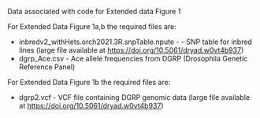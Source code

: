 
Data associated with code for Extended data Figure 1

For Extended Data Figure 1a,b the required files are:
- inbredv2_withHets.orch2021.3R.snpTable.npute - - SNP table for inbred lines (large file available at https://doi.org/10.5061/dryad.w0vt4b937)
- dgrp_Ace.csv - Ace allele frequencies from DGRP (Drosophila Genetic Reference Panel)
    
For Extended Data Figure 1b the required files are:
- dgrp2.vcf - VCF file containing DGRP genomic data (large file available at https://doi.org/10.5061/dryad.w0vt4b937)
